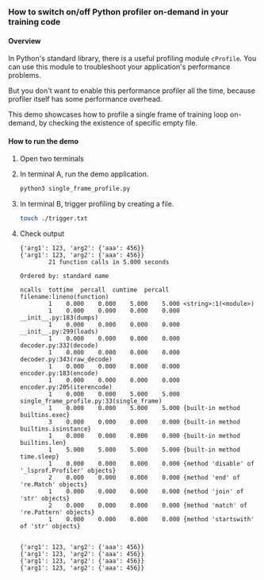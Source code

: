 ### How to switch on/off Python profiler on-demand in your training code

#### Overview

In Python's standard library, there is a useful profiling module `cProfile`. You can use this module to troubleshoot your application's performance problems.

But you don't want to enable this performance profiler all the time, because profiler itself has some performance overhead.

This demo showcases how to profile a single frame of training loop on-demand, by checking the existence of specific empty file.


#### How to run the demo

1. Open two terminals

1. In terminal A, run the demo application.

    ``` bash
    python3 single_frame_profile.py
    ```

1. In terminal B, trigger profiling by creating a file.

    ``` bash
    touch ./trigger.txt
    ```

1. Check output

    ```
    {'arg1': 123, 'arg2': {'aaa': 456}}
    {'arg1': 123, 'arg2': {'aaa': 456}}
            21 function calls in 5.000 seconds

    Ordered by: standard name

    ncalls  tottime  percall  cumtime  percall filename:lineno(function)
            1    0.000    0.000    5.000    5.000 <string>:1(<module>)
            1    0.000    0.000    0.000    0.000 __init__.py:183(dumps)
            1    0.000    0.000    0.000    0.000 __init__.py:299(loads)
            1    0.000    0.000    0.000    0.000 decoder.py:332(decode)
            1    0.000    0.000    0.000    0.000 decoder.py:343(raw_decode)
            1    0.000    0.000    0.000    0.000 encoder.py:183(encode)
            1    0.000    0.000    0.000    0.000 encoder.py:205(iterencode)
            1    0.000    0.000    5.000    5.000 single_frame_profile.py:33(single_frame)
            1    0.000    0.000    5.000    5.000 {built-in method builtins.exec}
            3    0.000    0.000    0.000    0.000 {built-in method builtins.isinstance}
            1    0.000    0.000    0.000    0.000 {built-in method builtins.len}
            1    5.000    5.000    5.000    5.000 {built-in method time.sleep}
            1    0.000    0.000    0.000    0.000 {method 'disable' of '_lsprof.Profiler' objects}
            2    0.000    0.000    0.000    0.000 {method 'end' of 're.Match' objects}
            1    0.000    0.000    0.000    0.000 {method 'join' of 'str' objects}
            2    0.000    0.000    0.000    0.000 {method 'match' of 're.Pattern' objects}
            1    0.000    0.000    0.000    0.000 {method 'startswith' of 'str' objects}


    {'arg1': 123, 'arg2': {'aaa': 456}}
    {'arg1': 123, 'arg2': {'aaa': 456}}
    {'arg1': 123, 'arg2': {'aaa': 456}}
    {'arg1': 123, 'arg2': {'aaa': 456}}    
    ```